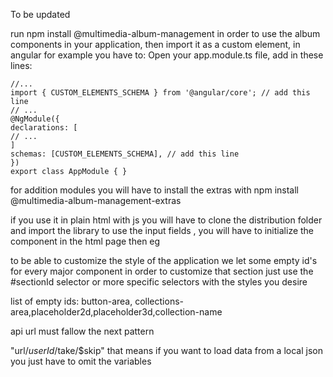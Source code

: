 To be updated

run npm install @multimedia-album-management in order to use the album components in your application, then import it as a custom element, in angular for example you have to:
Open your app.module.ts file, add in these lines:

```
//...
import { CUSTOM_ELEMENTS_SCHEMA } from '@angular/core'; // add this line
// ...
@NgModule({
declarations: [
// ...
]
schemas: [CUSTOM_ELEMENTS_SCHEMA], // add this line
})
export class AppModule { }
```

for addition modules you will have to install the extras with npm install @multimedia-album-management-extras

if you use it in plain html with js
you will have to clone the distribution folder
and import the library
to use the input fields , you will have to initialize the component in the html page then
eg
<app-root title = "something"></app-root>

to be able to customize the style of the application
we let some empty id's for every major component
in order to customize that section just use the #sectionId selector or more specific selectors with the styles you desire

list of empty ids:
button-area, collections-area,placeholder2d,placeholder3d,collection-name

api url must fallow the next pattern

"url/$userId/$take/\$skip"
that means if you want to load data from a local json you just have to omit the variables
